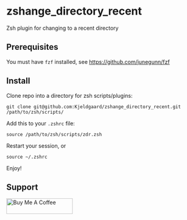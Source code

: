 # zshange_directory_recent
Zsh plugin for changing to a recent directory

## Prerequisites
You must have ``fzf`` installed, see https://github.com/junegunn/fzf

## Install

Clone repo into a directory for zsh scripts/plugins:
```
git clone git@github.com:Kjeldgaard/zshange_directory_recent.git /path/to/zsh/scripts/
```

Add this to your ``.zshrc`` file:
```
source /path/to/zsh/scripts/zdr.zsh
```

Restart your session, or 
```
source ~/.zshrc
```

Enjoy!

## Support
<a href="https://buymeacoff.ee/Kjeldgaard" target="_blank"><img src="https://cdn.buymeacoffee.com/buttons/default-orange.png" alt="Buy Me A Coffee" height="41" width="174"></a>
